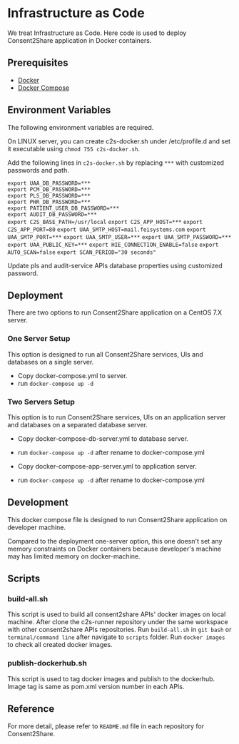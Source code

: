 # Infrastructure as Code
We treat Infrastructure as Code. Here code is used to deploy Consent2Share application in Docker containers.

## Prerequisites

-	[Docker](https://docs.docker.com/engine/installation/)
-	[Docker Compose](https://docs.docker.com/compose/install/)

## Environment Variables 
The following environment variables are required.

On LINUX server, you can create c2s-docker.sh under /etc/profile.d and set it executable using `chmod 755 c2s-docker.sh`.

Add the following lines in `c2s-docker.sh` by replacing `***` with customized passwords and path.

`export UAA_DB_PASSWORD=***`	
`export PCM_DB_PASSWORD=***`	
`export PLS_DB_PASSWORD=***`	
`export PHR_DB_PASSWORD=***`	
`export PATIENT_USER_DB_PASSWORD=***`		
`export AUDIT_DB_PASSWORD=***`		
`export C2S_BASE_PATH=/usr/local`
`export C2S_APP_HOST=***`
`export C2S_APP_PORT=80`
`export UAA_SMTP_HOST=mail.feisystems.com`
`export UAA_SMTP_PORT=***`
`export UAA_SMTP_USER=***`
`export UAA_SMTP_PASSWORD=***`
`export UAA_PUBLIC_KEY=***`
`export HIE_CONNECTION_ENABLE=false`
`export AUTO_SCAN=false`
`export SCAN_PERIOD="30 seconds"`

Update pls and audit-service APIs database properties using customized password.

## Deployment	

There are two options to run Consent2Share application on a CentOS 7.X server. 
	
### One Server Setup

This option is designed to run all Consent2Share services, UIs and databases on a single server.

-	Copy docker-compose.yml to server.
-	run `docker-compose up -d`

### Two Servers Setup

This option is to run Consent2Share services, UIs on an application server and databases on a separated database server. 

-	Copy docker-compose-db-server.yml to database server.
-	run `docker-compose up -d` after rename to docker-compose.yml

-	Copy docker-compose-app-server.yml to application server.
-	run `docker-compose up -d` after rename to docker-compose.yml

## Development

This docker compose file is designed to run Consent2Share application on developer machine. 	

Compared to the deployment one-server option, this one doesn't set any memory constraints on Docker containers because developer's machine may has limited memory on docker-machine. 

## Scripts

### build-all.sh
This script is used to build all consent2share APIs' docker images on local machine.
After clone the c2s-runner repository under the same workspace with other consent2share APIs repositories. Run `build-all.sh` in `git bash` or `terminal/command line` after navigate to `scripts` folder.
Run `docker images` to check all created docker images.

### publish-dockerhub.sh

This script is used to tag docker images and publish to the dockerhub. Image tag is same as pom.xml version number in each APIs.

## Reference 
For more detail, please refer to `README.md` file in each repository for Consent2Share.


